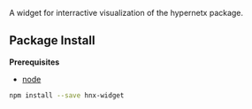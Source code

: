 A widget for interractive visualization of the hypernetx package.

Package Install
---------------

**Prerequisites**
- [node](http://nodejs.org/)

```bash
npm install --save hnx-widget
```
